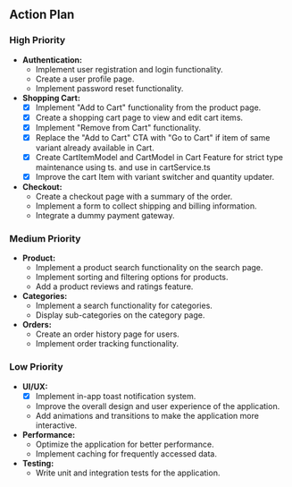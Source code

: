 ## Action Plan

### High Priority

*   **Authentication:**
    *   Implement user registration and login functionality.
    *   Create a user profile page.
    *   Implement password reset functionality.
*   **Shopping Cart:**
    *   [x] Implement "Add to Cart" functionality from the product page.
    *   [x] Create a shopping cart page to view and edit cart items.
    *   [x] Implement "Remove from Cart" functionality.
    *   [x] Replace the "Add to Cart" CTA with "Go to Cart" if item of same variant already available in Cart.
    *   [x] Create CartItemModel and CartModel in Cart Feature for strict type maintenance using ts. and use in cartService.ts
    *   [x] Improve the cart Item with variant switcher and quantity updater.
*   **Checkout:**
    *   Create a checkout page with a summary of the order.
    *   Implement a form to collect shipping and billing information.
    *   Integrate a dummy payment gateway.

### Medium Priority

*   **Product:**
    *   Implement a product search functionality on the search page.
    *   Implement sorting and filtering options for products.
    *   Add a product reviews and ratings feature.
*   **Categories:**
    *   Implement a search functionality for categories.
    *   Display sub-categories on the category page.
*   **Orders:**
    *   Create an order history page for users.
    *   Implement order tracking functionality.

### Low Priority

*   **UI/UX:**
    *   [x] Implement in-app toast notification system.
    *   Improve the overall design and user experience of the application.
    *   Add animations and transitions to make the application more interactive.
*   **Performance:**
    *   Optimize the application for better performance.
    *   Implement caching for frequently accessed data.
*   **Testing:**
    *   Write unit and integration tests for the application.
